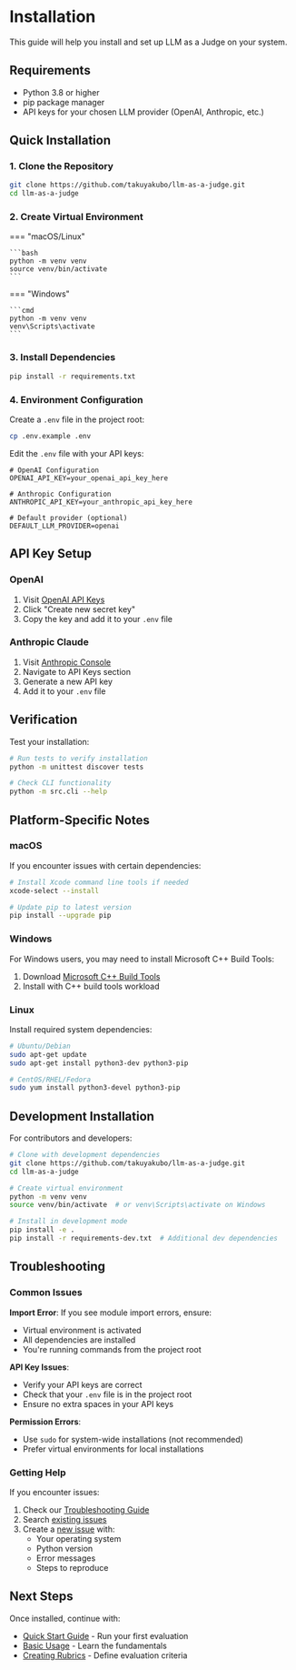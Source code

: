 # Installation

This guide will help you install and set up LLM as a Judge on your system.

## Requirements

- Python 3.8 or higher
- pip package manager
- API keys for your chosen LLM provider (OpenAI, Anthropic, etc.)

## Quick Installation

### 1. Clone the Repository

```bash
git clone https://github.com/takuyakubo/llm-as-a-judge.git
cd llm-as-a-judge
```

### 2. Create Virtual Environment

=== "macOS/Linux"

    ```bash
    python -m venv venv
    source venv/bin/activate
    ```

=== "Windows"

    ```cmd
    python -m venv venv
    venv\Scripts\activate
    ```

### 3. Install Dependencies

```bash
pip install -r requirements.txt
```

### 4. Environment Configuration

Create a `.env` file in the project root:

```bash
cp .env.example .env
```

Edit the `.env` file with your API keys:

```env
# OpenAI Configuration
OPENAI_API_KEY=your_openai_api_key_here

# Anthropic Configuration  
ANTHROPIC_API_KEY=your_anthropic_api_key_here

# Default provider (optional)
DEFAULT_LLM_PROVIDER=openai
```

## API Key Setup

### OpenAI

1. Visit [OpenAI API Keys](https://platform.openai.com/api-keys)
2. Click "Create new secret key"
3. Copy the key and add it to your `.env` file

### Anthropic Claude

1. Visit [Anthropic Console](https://console.anthropic.com/)
2. Navigate to API Keys section
3. Generate a new API key
4. Add it to your `.env` file

## Verification

Test your installation:

```bash
# Run tests to verify installation
python -m unittest discover tests

# Check CLI functionality
python -m src.cli --help
```

## Platform-Specific Notes

### macOS

If you encounter issues with certain dependencies:

```bash
# Install Xcode command line tools if needed
xcode-select --install

# Update pip to latest version
pip install --upgrade pip
```

### Windows

For Windows users, you may need to install Microsoft C++ Build Tools:

1. Download [Microsoft C++ Build Tools](https://visualstudio.microsoft.com/visual-cpp-build-tools/)
2. Install with C++ build tools workload

### Linux

Install required system dependencies:

```bash
# Ubuntu/Debian
sudo apt-get update
sudo apt-get install python3-dev python3-pip

# CentOS/RHEL/Fedora
sudo yum install python3-devel python3-pip
```

## Development Installation

For contributors and developers:

```bash
# Clone with development dependencies
git clone https://github.com/takuyakubo/llm-as-a-judge.git
cd llm-as-a-judge

# Create virtual environment
python -m venv venv
source venv/bin/activate  # or venv\Scripts\activate on Windows

# Install in development mode
pip install -e .
pip install -r requirements-dev.txt  # Additional dev dependencies
```

## Troubleshooting

### Common Issues

**Import Error**: If you see module import errors, ensure:
- Virtual environment is activated
- All dependencies are installed
- You're running commands from the project root

**API Key Issues**: 
- Verify your API keys are correct
- Check that your `.env` file is in the project root
- Ensure no extra spaces in your API keys

**Permission Errors**:
- Use `sudo` for system-wide installations (not recommended)
- Prefer virtual environments for local installations

### Getting Help

If you encounter issues:

1. Check our [Troubleshooting Guide](troubleshooting.md)
2. Search [existing issues](https://github.com/takuyakubo/llm-as-a-judge/issues)
3. Create a [new issue](https://github.com/takuyakubo/llm-as-a-judge/issues/new) with:
   - Your operating system
   - Python version
   - Error messages
   - Steps to reproduce

## Next Steps

Once installed, continue with:

- [Quick Start Guide](quickstart.md) - Run your first evaluation
- [Basic Usage](usage/basic.md) - Learn the fundamentals
- [Creating Rubrics](usage/rubrics.md) - Define evaluation criteria